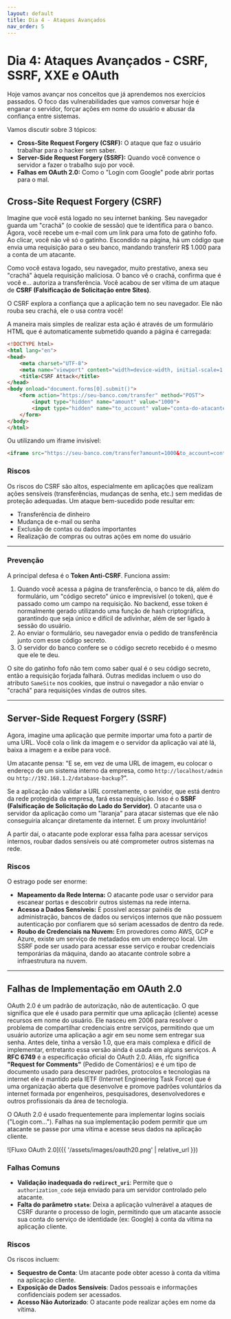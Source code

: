 ```yaml
---
layout: default
title: Dia 4 - Ataques Avançados
nav_order: 5
---
```


# Dia 4: Ataques Avançados - CSRF, SSRF, XXE e OAuth

Hoje vamos avançar nos conceitos que já aprendemos nos exercícios passados. O foco das vulnerabilidades que vamos conversar hoje é enganar o servidor, forçar ações em nome do usuário e abusar da confiança entre sistemas.

Vamos discutir sobre 3 tópicos:
- **Cross-Site Request Forgery (CSRF):** O ataque que faz o usuário trabalhar para o hacker sem saber.
- **Server-Side Request Forgery (SSRF):** Quando você convence o servidor a fazer o trabalho sujo por você.
- **Falhas em OAuth 2.0:** Como o "Login com Google" pode abrir portas para o mal.

## Cross-Site Request Forgery (CSRF)

Imagine que você está logado no seu internet banking. Seu navegador guarda um "crachá" (o cookie de sessão) que te identifica para o banco. Agora, você recebe um e-mail com um link para uma foto de gatinho fofo. Ao clicar, você não vê só o gatinho. Escondido na página, há um código que envia uma requisição para o seu banco, mandando transferir R$ 1.000 para a conta de um atacante.

Como você estava logado, seu navegador, muito prestativo, anexa seu "crachá" àquela requisição maliciosa. O banco vê o crachá, confirma que é você e... autoriza a transferência. Você acabou de ser vítima de um ataque de **CSRF (Falsificação de Solicitação entre Sites)**.

O CSRF explora a confiança que a aplicação tem no seu navegador. Ele não rouba seu crachá, ele o usa contra você!

A maneira mais simples de realizar esta ação é através de um formulário HTML que é automaticamente submetido quando a página é carregada:

```html
<!DOCTYPE html>
<html lang="en">
<head>
    <meta charset="UTF-8">
    <meta name="viewport" content="width=device-width, initial-scale=1.0">
    <title>CSRF Attack</title>
</head>
<body onload="document.forms[0].submit()">
    <form action="https://seu-banco.com/transfer" method="POST">
        <input type="hidden" name="amount" value="1000">
        <input type="hidden" name="to_account" value="conta-do-atacante">
    </form>
</body>
</html>
```

Ou utilizando um iframe invisível:

```html
<iframe src="https://seu-banco.com/transfer?amount=1000&to_account=conta-do-atacante" style="display:none;"></iframe>
```

### Riscos

Os riscos do CSRF são altos, especialmente em aplicações que realizam ações sensíveis (transferências, mudanças de senha, etc.) sem medidas de proteção adequadas. Um ataque bem-sucedido pode resultar em:
- Transferência de dinheiro
- Mudança de e-mail ou senha
- Exclusão de contas ou dados importantes
- Realização de compras ou outras ações em nome do usuário

---


### Prevenção

A principal defesa é o **Token Anti-CSRF**. Funciona assim:
1.  Quando você acessa a página de transferência, o banco te dá, além do formulário, um "código secreto" único e imprevisível (o token), que é passado como um campo na requisição. No backend, esse token é normalmente gerado utilizando uma função de hash criptográfica, garantindo que seja único e difícil de adivinhar, além de ser ligado à sessão do usuário.
2.  Ao enviar o formulário, seu navegador envia o pedido de transferência junto com esse código secreto.
3.  O servidor do banco confere se o código secreto recebido é o mesmo que ele te deu.

O site do gatinho fofo não tem como saber qual é o seu código secreto, então a requisição forjada falhará. Outras medidas incluem o uso do atributo `SameSite` nos cookies, que instrui o navegador a não enviar o "crachá" para requisições vindas de outros sites.


---

## Server-Side Request Forgery (SSRF)

Agora, imagine uma aplicação que permite importar uma foto a partir de uma URL. Você cola o link da imagem e o servidor da aplicação vai até lá, baixa a imagem e a exibe para você.

Um atacante pensa: "E se, em vez de uma URL de imagem, eu colocar o endereço de um sistema interno da empresa, como `http://localhost/admin` ou `http://192.168.1.2/database-backup`?".

Se a aplicação não validar a URL corretamente, o servidor, que está dentro da rede protegida da empresa, fará essa requisição. Isso é o **SSRF (Falsificação de Solicitação do Lado do Servidor)**. O atacante usa o servidor da aplicação como um "laranja" para atacar sistemas que ele não conseguiria alcançar diretamente da internet. É um proxy involuntário!

A partir daí, o atacante pode explorar essa falha para acessar serviços internos, roubar dados sensíveis ou até comprometer outros sistemas na rede.

### Riscos

O estrago pode ser enorme:
- **Mapeamento da Rede Interna:** O atacante pode usar o servidor para escanear portas e descobrir outros sistemas na rede interna.
- **Acesso a Dados Sensíveis:** É possível acessar painéis de administração, bancos de dados ou serviços internos que não possuem autenticação por confiarem que só seriam acessados de dentro da rede.
- **Roubo de Credenciais na Nuvem:** Em provedores como AWS, GCP e Azure, existe um serviço de metadados em um endereço local. Um SSRF pode ser usado para acessar esse serviço e roubar credenciais temporárias da máquina, dando ao atacante controle sobre a infraestrutura na nuvem.

---

## Falhas de Implementação em OAuth 2.0

OAuth 2.0 é um padrão de autorização, não de autenticação. O que significa que ele é usado para permitir que uma aplicação (cliente) acesse recursos em nome do usuário. Ele nasceu em 2006 para resolver o problema de compartilhar credenciais entre serviços, permitindo que um usuário autorize uma aplicação a agir em seu nome sem entregar sua senha. Antes dele, tinha a versão 1.0, que era mais complexa e difícil de implementar, entretanto essa versão ainda é usada em alguns serviços. A **RFC 6749** é a especificação oficial do OAuth 2.0. Aliás, rfc significa **"Request for Comments"** (Pedido de Comentários) e é um tipo de documento usado para descrever padrões, protocolos e tecnologias na internet ele é mantido pela IETF (Internet Engineering Task Force) que é uma organização aberta que desenvolve e promove padrões voluntários da internet formada por engenheiros, pesquisadores, desenvolvedores e outros profissionais da área de tecnologia.

O OAuth 2.0 é usado frequentemente para implementar logins sociais ("Login com..."). Falhas na sua implementação podem permitir que um atacante se passe por uma vítima e acesse seus dados na aplicação cliente.

![Fluxo OAuth 2.0]({{ '/assets/images/oauth20.png' | relative_url }})

### Falhas Comuns

- **Validação inadequada do `redirect_uri`**: Permite que o `authorization_code` seja enviado para um servidor controlado pelo atacante.
- **Falta do parâmetro `state`**: Deixa a aplicação vulnerável a ataques de CSRF durante o processo de login, permitindo que um atacante associe sua conta do serviço de identidade (ex: Google) à conta da vítima na aplicação cliente.

### Riscos

Os riscos incluem:
- **Sequestro de Conta**: Um atacante pode obter acesso à conta da vítima na aplicação cliente.
- **Exposição de Dados Sensíveis**: Dados pessoais e informações confidenciais podem ser acessados.
- **Acesso Não Autorizado**: O atacante pode realizar ações em nome da vítima.


